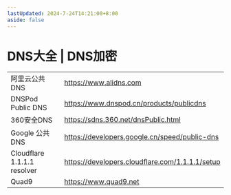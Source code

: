```yaml
---
lastUpdated: 2024-7-24T14:21:00+8:00
aside: false
---
```


# DNS大全 | DNS加密

|                             |                                                   |
| :-------------------------- | :------------------------------------------------ |
| 阿里云公共DNS               | <https://www.alidns.com>                          |
| DNSPod Public DNS           | <https://www.dnspod.cn/products/publicdns>        |
| 360安全DNS                  | <https://sdns.360.net/dnsPublic.html>             |
| Google 公共 DNS             | <https://developers.google.cn/speed/public-dns>   |
| Cloudflare 1.1.1.1 resolver | <https://developers.cloudflare.com/1.1.1.1/setup> |
| Quad9                       | <https://www.quad9.net>                           |

